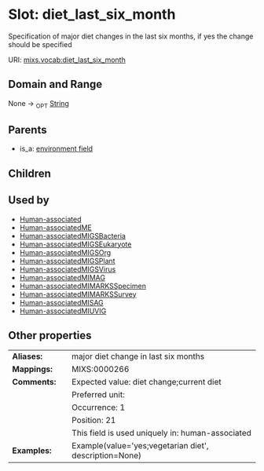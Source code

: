 
# Slot: diet_last_six_month


Specification of major diet changes in the last six months, if yes the change should be specified

URI: [mixs.vocab:diet_last_six_month](https://w3id.org/mixs/vocab/diet_last_six_month)


## Domain and Range

None ->  <sub>OPT</sub> [String](types/String.md)

## Parents

 *  is_a: [environment field](environment_field.md)

## Children


## Used by

 * [Human-associated](Human-associated.md)
 * [Human-associatedME](Human-associatedME.md)
 * [Human-associatedMIGSBacteria](Human-associatedMIGSBacteria.md)
 * [Human-associatedMIGSEukaryote](Human-associatedMIGSEukaryote.md)
 * [Human-associatedMIGSOrg](Human-associatedMIGSOrg.md)
 * [Human-associatedMIGSPlant](Human-associatedMIGSPlant.md)
 * [Human-associatedMIGSVirus](Human-associatedMIGSVirus.md)
 * [Human-associatedMIMAG](Human-associatedMIMAG.md)
 * [Human-associatedMIMARKSSpecimen](Human-associatedMIMARKSSpecimen.md)
 * [Human-associatedMIMARKSSurvey](Human-associatedMIMARKSSurvey.md)
 * [Human-associatedMISAG](Human-associatedMISAG.md)
 * [Human-associatedMIUVIG](Human-associatedMIUVIG.md)

## Other properties

|  |  |  |
| --- | --- | --- |
| **Aliases:** | | major diet change in last six months |
| **Mappings:** | | MIXS:0000266 |
| **Comments:** | | Expected value: diet change;current diet |
|  | | Preferred unit:  |
|  | | Occurrence: 1 |
|  | | Position: 21 |
|  | | This field is used uniquely in: human-associated |
| **Examples:** | | Example(value='yes;vegetarian diet', description=None) |

